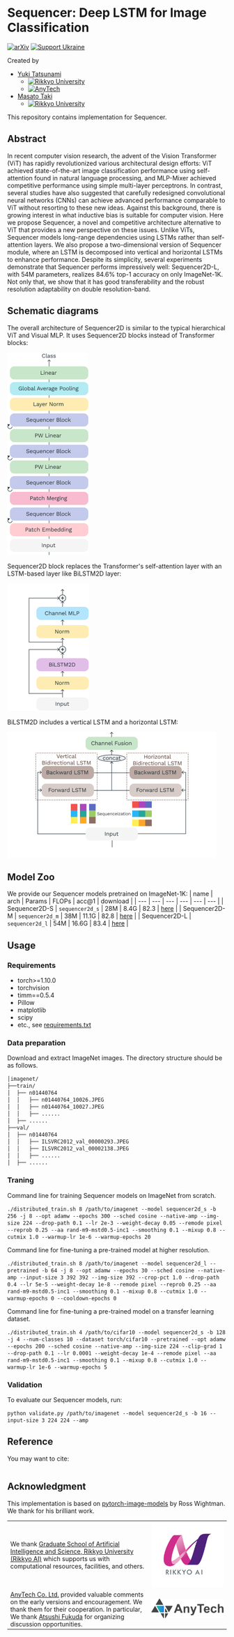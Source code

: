 **Sequencer**: Deep LSTM for Image Classification
========

[![arXiv](https://img.shields.io/badge/arXiv-2205.01972-b31b1b.svg?style=plastic)](https://arxiv.org/abs/2205.01972)
[![Support Ukraine](https://img.shields.io/badge/Support-Ukraine-FFD500?style=plastic&labelColor=005BBB)](https://opensource.fb.com/support-ukraine)

Created by
* [Yuki Tatsunami](https://sites.google.com/view/yuki-tatsunami) 
  * [![Rikkyo University](https://img.shields.io/badge/Rikkyo-University-FFFFFF?style=plastic&labelColor=582780)](https://www.rikkyo.ac.jp)
  * [![AnyTech](https://img.shields.io/badge/AnyTech-Co.%20Ltd.-18C4AA?style=plastic&labelColor=254BB1)](https://anytech.co.jp/)
* [Masato Taki](https://scholar.google.com/citations?hl=en&user=3nMhvfgAAAAJ)
  * [![Rikkyo University](https://img.shields.io/badge/Rikkyo-University-FFFFFF?style=plastic&labelColor=582780)](https://www.rikkyo.ac.jp)

This repository contains implementation for Sequencer.

## Abstract

In recent computer vision research, the advent of the Vision Transformer (ViT) has rapidly revolutionized various architectural design efforts: ViT achieved state-of-the-art image classification performance using self-attention found in natural language processing, and MLP-Mixer achieved competitive performance using simple multi-layer perceptrons. In contrast, several studies have also suggested that carefully redesigned convolutional neural networks (CNNs) can achieve advanced performance comparable to ViT without resorting to these new ideas. Against this background, there is growing interest in what inductive bias is suitable for computer vision. Here we propose Sequencer, a novel and competitive architecture alternative to ViT that provides a new perspective on these issues. Unlike ViTs, Sequencer models long-range dependencies using LSTMs rather than self-attention layers. We also propose a two-dimensional version of Sequencer module, where an LSTM is decomposed into vertical and horizontal LSTMs to enhance performance. Despite its simplicity, several experiments demonstrate that Sequencer performs impressively well: Sequencer2D-L, with 54M parameters, realizes 84.6\% top-1 accuracy on only ImageNet-1K. Not only that, we show that it has good transferability and the robust resolution adaptability on double resolution-band.

## Schematic diagrams

The overall architecture of Sequencer2D is similar to the typical hierarchical ViT and Visual MLP. It uses Sequencer2D blocks instead of Transformer blocks:

![Sequencer]

Sequencer2D block replaces the Transformer's self-attention layer with an LSTM-based layer like BiLSTM2D layer:

![Sequencer2D]

BiLSTM2D includes a vertical LSTM and a horizontal LSTM:

![BiLSTM2D]

[Sequencer]: img/Sequencer.jpg
[Sequencer2D]: img/Sequencer2D.jpg
[BiLSTM2D]: img/BiLSTM2D.jpg

## Model Zoo
We provide our Sequencer models pretrained on ImageNet-1K:
| name | arch | Params | FLOPs | acc@1 | download |
| --- | --- | --- | --- | --- | --- |
| Sequencer2D-S | ```sequencer2d_s``` | 28M | 8.4G | 82.3 | [here](https://github.com/okojoalg/sequencer/releases/download/weights/sequencer2d_s.pth) |
| Sequencer2D-M | ```sequencer2d_m``` | 38M | 11.1G | 82.8 | [here](https://github.com/okojoalg/sequencer/releases/download/weights/sequencer2d_m.pth) |
| Sequencer2D-L | ```sequencer2d_l``` | 54M | 16.6G | 83.4 | [here](https://github.com/okojoalg/sequencer/releases/download/weights/sequencer2d_l.pth) |

## Usage

### Requirements
- torch>=1.10.0
- torchvision
- timm==0.5.4
- Pillow
- matplotlib
- scipy
- etc., see [requirements.txt](requirements.txt)

### Data preparation
Download and extract ImageNet images. The directory structure should be as follows.

```
│imagenet/
├──train/
│  ├── n01440764
│  │   ├── n01440764_10026.JPEG
│  │   ├── n01440764_10027.JPEG
│  │   ├── ......
│  ├── ......
├──val/
│  ├── n01440764
│  │   ├── ILSVRC2012_val_00000293.JPEG
│  │   ├── ILSVRC2012_val_00002138.JPEG
│  │   ├── ......
│  ├── ......
```

### Traning
Command line for training Sequencer models on ImageNet from scratch.
```
./distributed_train.sh 8 /path/to/imagenet --model sequencer2d_s -b 256 -j 8 --opt adamw --epochs 300 --sched cosine --native-amp --img-size 224 --drop-path 0.1 --lr 2e-3 --weight-decay 0.05 --remode pixel --reprob 0.25 --aa rand-m9-mstd0.5-inc1 --smoothing 0.1 --mixup 0.8 --cutmix 1.0 --warmup-lr 1e-6 --warmup-epochs 20
```

Command line for fine-tuning a pre-trained model at higher resolution.
```
./distributed_train.sh 8 /path/to/imagenet --model sequencer2d_l --pretrained -b 64 -j 8 --opt adamw --epochs 30 --sched cosine --native-amp --input-size 3 392 392 --img-size 392 --crop-pct 1.0 --drop-path 0.4 --lr 5e-5 --weight-decay 1e-8 --remode pixel --reprob 0.25 --aa rand-m9-mstd0.5-inc1 --smoothing 0.1 --mixup 0.8 --cutmix 1.0 --warmup-epochs 0 --cooldown-epochs 0
```

Command line for fine-tuning a pre-trained model on a transfer learning dataset.
```
./distributed_train.sh 4 /path/to/cifar10 --model sequencer2d_s -b 128 -j 4 --num-classes 10 --dataset torch/cifar10 --pretrained --opt adamw --epochs 200 --sched cosine --native-amp --img-size 224 --clip-grad 1 --drop-path 0.1 --lr 0.0001 --weight-decay 1e-4 --remode pixel --aa rand-m9-mstd0.5-inc1 --smoothing 0.1 --mixup 0.8 --cutmix 1.0 --warmup-lr 1e-6 --warmup-epochs 5
```

### Validation
To evaluate our Sequencer models, run:
```
python validate.py /path/to/imagenet --model sequencer2d_s -b 16 --input-size 3 224 224 --amp
```

## Reference
You may want to cite:
```

```

## Acknowledgment
This implementation is based on [pytorch-image-models](https://github.com/rwightman/pytorch-image-models) by Ross Wightman. We thank for his brilliant work.

|   |   |
|:--|:-:|
|  We thank [Graduate School of Artificial Intelligence and Science, Rikkyo University (Rikkyo AI)](https://ai.rikkyo.ac.jp) which supports us with computational resources, facilities, and others. |  ![logo-rikkyo-ai] |
|  [AnyTech Co. Ltd.](https://anytech.co.jp) provided valuable comments on the early versions and encouragement. We thank them for their cooperation. In particular, We thank [Atsushi Fukuda](https://github.com/fukumame) for organizing discussion opportunities. |  ![logo-anytech] |

[logo-rikkyo-ai]: img/RIKKYOAI_main.png "Logo of Rikkyo AI"
[logo-anytech]: img/anytech.svg "Logo of AnyTech"
